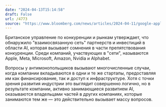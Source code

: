 ```yaml
---
date: "2024-04-13T15:14:58"
draft: False
url: /4773
source: "https://www.bloomberg.com/news/articles/2024-04-11/google-apple-microsoft-get-ai-antitrust-scrutiny-from-uk-cma"
---
```


Британское управление по конкуренции и рынкам утверждает, что обнаружило "взаимосвязанную сеть" партнерств и инвестиций в области AI, которая вызывает сомнения в части препятствования конкуренции. Среди компаний, участвующих в "сети", называются Apple, Meta, Microsoft, Amazon, Nvidia и Alphabet. 

Вопросы у антимонопольщиков вызывают многочисленные случаи, когда компании вкладываются в одни и те же стартапы,  предоставляя им как финансирование, так и доступ к инфраструктуре. Хотя с точки зрения развития индустрии это выглядит совершенно логично, но в результате компании, активно занимающиеся развитием AI, оказываются владельцами частей в других компаниях, которые занимаются тем же —  это действительно вызывает массу вопросов.
